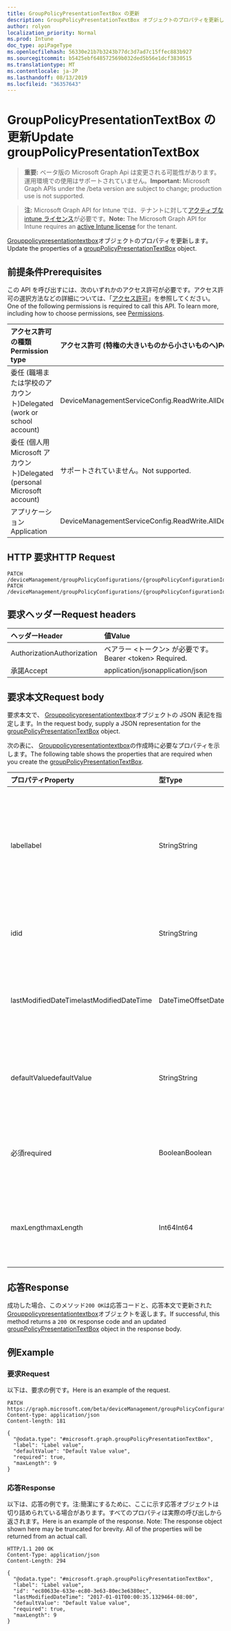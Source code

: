 ```yaml
---
title: GroupPolicyPresentationTextBox の更新
description: GroupPolicyPresentationTextBox オブジェクトのプロパティを更新します。
author: rolyon
localization_priority: Normal
ms.prod: Intune
doc_type: apiPageType
ms.openlocfilehash: 56330e21b7b3243b77dc3d7ad7c15ffec883b927
ms.sourcegitcommit: b5425ebf648572569b032ded5b56e1dcf3830515
ms.translationtype: MT
ms.contentlocale: ja-JP
ms.lasthandoff: 08/13/2019
ms.locfileid: "36357643"
---
```

# <a name="update-grouppolicypresentationtextbox"></a><span data-ttu-id="6a4c2-103">GroupPolicyPresentationTextBox の更新</span><span class="sxs-lookup"><span data-stu-id="6a4c2-103">Update groupPolicyPresentationTextBox</span></span>

> <span data-ttu-id="6a4c2-104">**重要:** ベータ版の Microsoft Graph Api は変更される可能性があります。運用環境での使用はサポートされていません。</span><span class="sxs-lookup"><span data-stu-id="6a4c2-104">**Important:** Microsoft Graph APIs under the /beta version are subject to change; production use is not supported.</span></span>

> <span data-ttu-id="6a4c2-105">**注:** Microsoft Graph API for Intune では、テナントに対して[アクティブな intune ライセンス](https://go.microsoft.com/fwlink/?linkid=839381)が必要です。</span><span class="sxs-lookup"><span data-stu-id="6a4c2-105">**Note:** The Microsoft Graph API for Intune requires an [active Intune license](https://go.microsoft.com/fwlink/?linkid=839381) for the tenant.</span></span>

<span data-ttu-id="6a4c2-106">[Grouppolicypresentationtextbox](../resources/intune-grouppolicy-grouppolicypresentationtextbox.md)オブジェクトのプロパティを更新します。</span><span class="sxs-lookup"><span data-stu-id="6a4c2-106">Update the properties of a [groupPolicyPresentationTextBox](../resources/intune-grouppolicy-grouppolicypresentationtextbox.md) object.</span></span>

## <a name="prerequisites"></a><span data-ttu-id="6a4c2-107">前提条件</span><span class="sxs-lookup"><span data-stu-id="6a4c2-107">Prerequisites</span></span>
<span data-ttu-id="6a4c2-p101">この API を呼び出すには、次のいずれかのアクセス許可が必要です。アクセス許可の選択方法などの詳細については、「[アクセス許可](/graph/permissions-reference)」を参照してください。</span><span class="sxs-lookup"><span data-stu-id="6a4c2-p101">One of the following permissions is required to call this API. To learn more, including how to choose permissions, see [Permissions](/graph/permissions-reference).</span></span>

|<span data-ttu-id="6a4c2-110">アクセス許可の種類</span><span class="sxs-lookup"><span data-stu-id="6a4c2-110">Permission type</span></span>|<span data-ttu-id="6a4c2-111">アクセス許可 (特権の大きいものから小さいものへ)</span><span class="sxs-lookup"><span data-stu-id="6a4c2-111">Permissions (from most to least privileged)</span></span>|
|:---|:---|
|<span data-ttu-id="6a4c2-112">委任 (職場または学校のアカウント)</span><span class="sxs-lookup"><span data-stu-id="6a4c2-112">Delegated (work or school account)</span></span>|<span data-ttu-id="6a4c2-113">DeviceManagementServiceConfig.ReadWrite.All</span><span class="sxs-lookup"><span data-stu-id="6a4c2-113">DeviceManagementServiceConfig.ReadWrite.All</span></span>|
|<span data-ttu-id="6a4c2-114">委任 (個人用 Microsoft アカウント)</span><span class="sxs-lookup"><span data-stu-id="6a4c2-114">Delegated (personal Microsoft account)</span></span>|<span data-ttu-id="6a4c2-115">サポートされていません。</span><span class="sxs-lookup"><span data-stu-id="6a4c2-115">Not supported.</span></span>|
|<span data-ttu-id="6a4c2-116">アプリケーション</span><span class="sxs-lookup"><span data-stu-id="6a4c2-116">Application</span></span>|<span data-ttu-id="6a4c2-117">DeviceManagementServiceConfig.ReadWrite.All</span><span class="sxs-lookup"><span data-stu-id="6a4c2-117">DeviceManagementServiceConfig.ReadWrite.All</span></span>|

## <a name="http-request"></a><span data-ttu-id="6a4c2-118">HTTP 要求</span><span class="sxs-lookup"><span data-stu-id="6a4c2-118">HTTP Request</span></span>
<!-- {
  "blockType": "ignored"
}
-->
``` http
PATCH /deviceManagement/groupPolicyConfigurations/{groupPolicyConfigurationId}/definitionValues/{groupPolicyDefinitionValueId}/presentationValues/{groupPolicyPresentationValueId}/presentation
PATCH /deviceManagement/groupPolicyConfigurations/{groupPolicyConfigurationId}/definitionValues/{groupPolicyDefinitionValueId}/presentationValues/{groupPolicyPresentationValueId}/presentation/definition/presentations/{groupPolicyPresentationId}
```

## <a name="request-headers"></a><span data-ttu-id="6a4c2-119">要求ヘッダー</span><span class="sxs-lookup"><span data-stu-id="6a4c2-119">Request headers</span></span>
|<span data-ttu-id="6a4c2-120">ヘッダー</span><span class="sxs-lookup"><span data-stu-id="6a4c2-120">Header</span></span>|<span data-ttu-id="6a4c2-121">値</span><span class="sxs-lookup"><span data-stu-id="6a4c2-121">Value</span></span>|
|:---|:---|
|<span data-ttu-id="6a4c2-122">Authorization</span><span class="sxs-lookup"><span data-stu-id="6a4c2-122">Authorization</span></span>|<span data-ttu-id="6a4c2-123">ベアラー &lt;トークン&gt; が必要です。</span><span class="sxs-lookup"><span data-stu-id="6a4c2-123">Bearer &lt;token&gt; Required.</span></span>|
|<span data-ttu-id="6a4c2-124">承諾</span><span class="sxs-lookup"><span data-stu-id="6a4c2-124">Accept</span></span>|<span data-ttu-id="6a4c2-125">application/json</span><span class="sxs-lookup"><span data-stu-id="6a4c2-125">application/json</span></span>|

## <a name="request-body"></a><span data-ttu-id="6a4c2-126">要求本文</span><span class="sxs-lookup"><span data-stu-id="6a4c2-126">Request body</span></span>
<span data-ttu-id="6a4c2-127">要求本文で、 [Grouppolicypresentationtextbox](../resources/intune-grouppolicy-grouppolicypresentationtextbox.md)オブジェクトの JSON 表記を指定します。</span><span class="sxs-lookup"><span data-stu-id="6a4c2-127">In the request body, supply a JSON representation for the [groupPolicyPresentationTextBox](../resources/intune-grouppolicy-grouppolicypresentationtextbox.md) object.</span></span>

<span data-ttu-id="6a4c2-128">次の表に、 [Grouppolicypresentationtextbox](../resources/intune-grouppolicy-grouppolicypresentationtextbox.md)の作成時に必要なプロパティを示します。</span><span class="sxs-lookup"><span data-stu-id="6a4c2-128">The following table shows the properties that are required when you create the [groupPolicyPresentationTextBox](../resources/intune-grouppolicy-grouppolicypresentationtextbox.md).</span></span>

|<span data-ttu-id="6a4c2-129">プロパティ</span><span class="sxs-lookup"><span data-stu-id="6a4c2-129">Property</span></span>|<span data-ttu-id="6a4c2-130">型</span><span class="sxs-lookup"><span data-stu-id="6a4c2-130">Type</span></span>|<span data-ttu-id="6a4c2-131">説明</span><span class="sxs-lookup"><span data-stu-id="6a4c2-131">Description</span></span>|
|:---|:---|:---|
|<span data-ttu-id="6a4c2-132">label</span><span class="sxs-lookup"><span data-stu-id="6a4c2-132">label</span></span>|<span data-ttu-id="6a4c2-133">String</span><span class="sxs-lookup"><span data-stu-id="6a4c2-133">String</span></span>|<span data-ttu-id="6a4c2-134">任意のプレゼンテーションエンティティのローカライズされたテキストラベル。</span><span class="sxs-lookup"><span data-stu-id="6a4c2-134">Localized text label for any presentation entity.</span></span> <span data-ttu-id="6a4c2-135">既定値は空白です。</span><span class="sxs-lookup"><span data-stu-id="6a4c2-135">The default value is empty.</span></span> <span data-ttu-id="6a4c2-136">[GroupPolicyPresentation](../resources/intune-grouppolicy-grouppolicypresentation.md)から継承します。</span><span class="sxs-lookup"><span data-stu-id="6a4c2-136">Inherited from [groupPolicyPresentation](../resources/intune-grouppolicy-grouppolicypresentation.md)</span></span>|
|<span data-ttu-id="6a4c2-137">id</span><span class="sxs-lookup"><span data-stu-id="6a4c2-137">id</span></span>|<span data-ttu-id="6a4c2-138">String</span><span class="sxs-lookup"><span data-stu-id="6a4c2-138">String</span></span>|<span data-ttu-id="6a4c2-139">エンティティのキー。</span><span class="sxs-lookup"><span data-stu-id="6a4c2-139">Key of the entity.</span></span> <span data-ttu-id="6a4c2-140">[GroupPolicyPresentation](../resources/intune-grouppolicy-grouppolicypresentation.md)から継承します。</span><span class="sxs-lookup"><span data-stu-id="6a4c2-140">Inherited from [groupPolicyPresentation](../resources/intune-grouppolicy-grouppolicypresentation.md)</span></span>|
|<span data-ttu-id="6a4c2-141">lastModifiedDateTime</span><span class="sxs-lookup"><span data-stu-id="6a4c2-141">lastModifiedDateTime</span></span>|<span data-ttu-id="6a4c2-142">DateTimeOffset</span><span class="sxs-lookup"><span data-stu-id="6a4c2-142">DateTimeOffset</span></span>|<span data-ttu-id="6a4c2-143">エンティティが最後に変更された日付と時刻。</span><span class="sxs-lookup"><span data-stu-id="6a4c2-143">The date and time the entity was last modified.</span></span> <span data-ttu-id="6a4c2-144">[GroupPolicyPresentation](../resources/intune-grouppolicy-grouppolicypresentation.md)から継承します。</span><span class="sxs-lookup"><span data-stu-id="6a4c2-144">Inherited from [groupPolicyPresentation](../resources/intune-grouppolicy-grouppolicypresentation.md)</span></span>|
|<span data-ttu-id="6a4c2-145">defaultValue</span><span class="sxs-lookup"><span data-stu-id="6a4c2-145">defaultValue</span></span>|<span data-ttu-id="6a4c2-146">String</span><span class="sxs-lookup"><span data-stu-id="6a4c2-146">String</span></span>|<span data-ttu-id="6a4c2-147">テキストボックスに表示されるローカライズされた既定の文字列。</span><span class="sxs-lookup"><span data-stu-id="6a4c2-147">Localized default string displayed in the text box.</span></span> <span data-ttu-id="6a4c2-148">既定値は空白です。</span><span class="sxs-lookup"><span data-stu-id="6a4c2-148">The default value is empty.</span></span>|
|<span data-ttu-id="6a4c2-149">必須</span><span class="sxs-lookup"><span data-stu-id="6a4c2-149">required</span></span>|<span data-ttu-id="6a4c2-150">Boolean</span><span class="sxs-lookup"><span data-stu-id="6a4c2-150">Boolean</span></span>|<span data-ttu-id="6a4c2-151">テキストボックスに値を入力する必要があります。</span><span class="sxs-lookup"><span data-stu-id="6a4c2-151">Requirement to enter a value in the text box.</span></span> <span data-ttu-id="6a4c2-152">既定値は False です。</span><span class="sxs-lookup"><span data-stu-id="6a4c2-152">Default value is false.</span></span>|
|<span data-ttu-id="6a4c2-153">maxLength</span><span class="sxs-lookup"><span data-stu-id="6a4c2-153">maxLength</span></span>|<span data-ttu-id="6a4c2-154">Int64</span><span class="sxs-lookup"><span data-stu-id="6a4c2-154">Int64</span></span>|<span data-ttu-id="6a4c2-155">テキストの最大文字数を指定する符号なし整数。</span><span class="sxs-lookup"><span data-stu-id="6a4c2-155">An unsigned integer that specifies the maximum number of text characters.</span></span> <span data-ttu-id="6a4c2-156">既定値は1023です。</span><span class="sxs-lookup"><span data-stu-id="6a4c2-156">Default value is 1023.</span></span>|



## <a name="response"></a><span data-ttu-id="6a4c2-157">応答</span><span class="sxs-lookup"><span data-stu-id="6a4c2-157">Response</span></span>
<span data-ttu-id="6a4c2-158">成功した場合、このメソッド`200 OK`は応答コードと、応答本文で更新された[Grouppolicypresentationtextbox](../resources/intune-grouppolicy-grouppolicypresentationtextbox.md)オブジェクトを返します。</span><span class="sxs-lookup"><span data-stu-id="6a4c2-158">If successful, this method returns a `200 OK` response code and an updated [groupPolicyPresentationTextBox](../resources/intune-grouppolicy-grouppolicypresentationtextbox.md) object in the response body.</span></span>

## <a name="example"></a><span data-ttu-id="6a4c2-159">例</span><span class="sxs-lookup"><span data-stu-id="6a4c2-159">Example</span></span>

### <a name="request"></a><span data-ttu-id="6a4c2-160">要求</span><span class="sxs-lookup"><span data-stu-id="6a4c2-160">Request</span></span>
<span data-ttu-id="6a4c2-161">以下は、要求の例です。</span><span class="sxs-lookup"><span data-stu-id="6a4c2-161">Here is an example of the request.</span></span>
``` http
PATCH https://graph.microsoft.com/beta/deviceManagement/groupPolicyConfigurations/{groupPolicyConfigurationId}/definitionValues/{groupPolicyDefinitionValueId}/presentationValues/{groupPolicyPresentationValueId}/presentation
Content-type: application/json
Content-length: 181

{
  "@odata.type": "#microsoft.graph.groupPolicyPresentationTextBox",
  "label": "Label value",
  "defaultValue": "Default Value value",
  "required": true,
  "maxLength": 9
}
```

### <a name="response"></a><span data-ttu-id="6a4c2-162">応答</span><span class="sxs-lookup"><span data-stu-id="6a4c2-162">Response</span></span>
<span data-ttu-id="6a4c2-p108">以下は、応答の例です。注:簡潔にするために、ここに示す応答オブジェクトは切り詰められている場合があります。すべてのプロパティは実際の呼び出しから返されます。</span><span class="sxs-lookup"><span data-stu-id="6a4c2-p108">Here is an example of the response. Note: The response object shown here may be truncated for brevity. All of the properties will be returned from an actual call.</span></span>
``` http
HTTP/1.1 200 OK
Content-Type: application/json
Content-Length: 294

{
  "@odata.type": "#microsoft.graph.groupPolicyPresentationTextBox",
  "label": "Label value",
  "id": "ec80633e-633e-ec80-3e63-80ec3e6380ec",
  "lastModifiedDateTime": "2017-01-01T00:00:35.1329464-08:00",
  "defaultValue": "Default Value value",
  "required": true,
  "maxLength": 9
}
```






